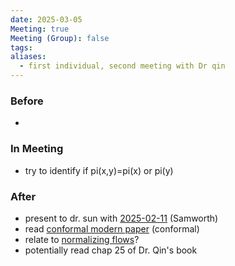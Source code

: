 ```yaml
---
date: 2025-03-05
Meeting: true
Meeting (Group): false
tags: 
aliases:
  - first individual, second meeting with Dr qin
---
```


### Before
- 

### In Meeting
- try to identify if pi(x,y)=pi(x) or pi(y)

### After
- present to dr. sun with [2025-02-11](2025-02-11.md) (Samworth)
- read [conformal modern paper](https://arxiv.org/abs/2502.16513) (conformal)
- relate to [normalizing flows](https://gmuedu-my.sharepoint.com/:p:/r/personal/jsun21_gmu_edu/_layouts/15/Doc.aspx?sourcedoc=%7B4311C94E-EF1D-4403-8BA4-DFE07D1A8F3D%7D&file=UDLChap16.pptx&action=edit&mobileredirect=true)?
- potentially read chap 25 of Dr. Qin's book
